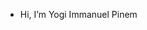 - Hi, I’m Yogi Immanuel Pinem

<!---
YogiPinem/YogiPinem is a ✨ special ✨ repository because its `README.md` (this file) appears on your GitHub profile.
You can click the Preview link to take a look at your changes.
--->
